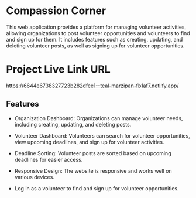 
# Compassion Corner

 This web application provides a platform for managing volunteer activities, allowing organizations to post volunteer opportunities and volunteers to find and sign up for them. It includes features such as creating, updating, and deleting volunteer posts, as well as signing up for volunteer opportunities.
  
 # Project Live Link URL

 https://6644e6738327723b282dfee1--teal-marzipan-fb1af7.netlify.app/



## Features

- Organization Dashboard: Organizations can manage volunteer needs, including creating, updating, and deleting posts.

- Volunteer Dashboard: Volunteers can search for volunteer opportunities, view upcoming deadlines, and sign up for volunteer activities.
-  Deadline Sorting: Volunteer posts are sorted based on upcoming deadlines for easier access.
- Responsive Design: The website is responsive and works well on various devices.
- Log in as a volunteer to find and sign up for volunteer opportunities.

